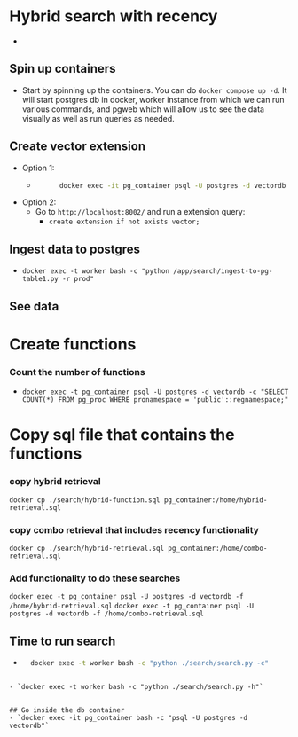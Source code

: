 # Hybrid search with recency
- 

## Spin up containers
- Start by spinning up the containers. You can do `docker compose up -d`. It will start postgres db in docker, worker instance from which we can run various commands, and  pgweb which will allow us to see the data visually as well as run queries as needed.

## Create vector extension
- Option 1:
    - ```sh
            docker exec -it pg_container psql -U postgres -d vectordb -c "CREATE EXTENSION IF NOT EXISTS vector;"
        ```
- Option 2:
    - Go to `http://localhost:8002/` and run a extension query:
        - `create extension if not exists vector;`


## Ingest data to postgres
- `docker exec -t worker bash -c "python /app/search/ingest-to-pg-table1.py -r prod"`

## See data

# Create functions
### Count the number of functions
- `docker exec -t pg_container psql -U postgres -d vectordb -c "SELECT COUNT(*) FROM pg_proc WHERE pronamespace = 'public'::regnamespace;"`

# Copy sql file that contains the functions
### copy hybrid retrieval
`docker cp ./search/hybrid-function.sql pg_container:/home/hybrid-retrieval.sql`
### copy combo retrieval that includes recency functionality
`docker cp ./search/hybrid-retrieval.sql pg_container:/home/combo-retrieval.sql`

### Add functionality to do these searches
`docker exec -t pg_container psql -U postgres -d vectordb -f /home/hybrid-retrieval.sql`
`docker exec -t pg_container psql -U postgres -d vectordb -f /home/combo-retrieval.sql`


## Time to run search
- ```bash
    docker exec -t worker bash -c "python ./search/search.py -c"
```

- `docker exec -t worker bash -c "python ./search/search.py -h"`


## Go inside the db container
- `docker exec -it pg_container bash -c "psql -U postgres -d vectordb"`